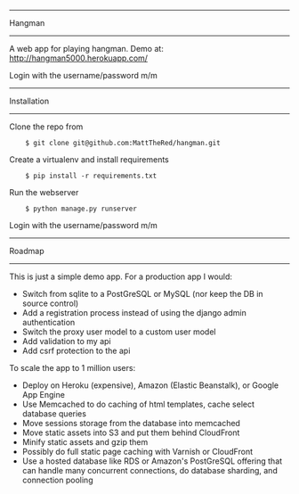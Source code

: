 ***********
Hangman
***********

A web app for playing hangman. Demo at: http://hangman5000.herokuapp.com/

Login with the username/password m/m

************
Installation
************

Clone the repo from
```
    $ git clone git@github.com:MattTheRed/hangman.git
```
Create a virtualenv and install requirements
```
    $ pip install -r requirements.txt
```
Run the webserver
```
    $ python manage.py runserver
```
Login with the username/password m/m

************
Roadmap
************

This is just a simple demo app. For a production app I would:
* Switch from sqlite to a PostGreSQL or MySQL (nor keep the DB in source control)
* Add a registration process instead of using the django admin authentication
* Switch the proxy user model to a custom user model
* Add validation to my api
* Add csrf protection to the api

To scale the app to 1 million users:
* Deploy on Heroku (expensive), Amazon (Elastic Beanstalk), or Google App Engine
* Use Memcached to do caching of html templates, cache select database queries
* Move sessions storage from the database into memcached
* Move static assets into S3 and put them behind CloudFront
* Minify static assets and gzip them
* Possibly do full static page caching with Varnish or CloudFront
* Use a hosted database like RDS or Amazon's PostGreSQL offering that can handle
    many concurrent connections, do database sharding, and connection pooling






